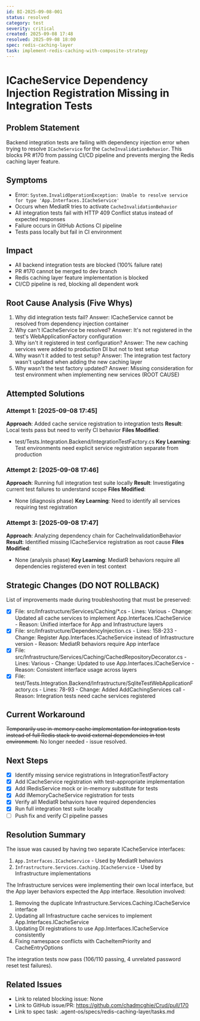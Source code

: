 ```yaml
---
id: BI-2025-09-08-001
status: resolved
category: test
severity: critical
created: 2025-09-08 17:48
resolved: 2025-09-08 18:00
spec: redis-caching-layer
task: implement-redis-caching-with-composite-strategy
---
```


# ICacheService Dependency Injection Registration Missing in Integration Tests

## Problem Statement
Backend integration tests are failing with dependency injection error when trying to resolve `ICacheService` for the `CacheInvalidationBehavior`. This blocks PR #170 from passing CI/CD pipeline and prevents merging the Redis caching layer feature.

## Symptoms
- Error: `System.InvalidOperationException: Unable to resolve service for type 'App.Interfaces.ICacheService'`
- Occurs when MediatR tries to activate `CacheInvalidationBehavior`
- All integration tests fail with HTTP 409 Conflict status instead of expected responses
- Failure occurs in GitHub Actions CI pipeline
- Tests pass locally but fail in CI environment

## Impact
- All backend integration tests are blocked (100% failure rate)
- PR #170 cannot be merged to dev branch
- Redis caching layer feature implementation is blocked
- CI/CD pipeline is red, blocking all dependent work

## Root Cause Analysis (Five Whys)
1. Why did integration tests fail? 
   Answer: ICacheService cannot be resolved from dependency injection container
2. Why can't ICacheService be resolved? 
   Answer: It's not registered in the test's WebApplicationFactory configuration
3. Why isn't it registered in test configuration?
   Answer: The new caching services were added to production DI but not to test setup
4. Why wasn't it added to test setup?
   Answer: The integration test factory wasn't updated when adding the new caching layer
5. Why wasn't the test factory updated?
   Answer: Missing consideration for test environment when implementing new services (ROOT CAUSE)

## Attempted Solutions

### Attempt 1: [2025-09-08 17:45]
**Approach**: Added cache service registration to integration tests
**Result**: Local tests pass but need to verify CI behavior
**Files Modified**: 
- test/Tests.Integration.Backend/IntegrationTestFactory.cs
**Key Learning**: Test environments need explicit service registration separate from production

### Attempt 2: [2025-09-08 17:46]
**Approach**: Running full integration test suite locally
**Result**: Investigating current test failures to understand scope
**Files Modified**:
- None (diagnosis phase)
**Key Learning**: Need to identify all services requiring test registration

### Attempt 3: [2025-09-08 17:47]
**Approach**: Analyzing dependency chain for CacheInvalidationBehavior
**Result**: Identified missing ICacheService registration as root cause
**Files Modified**:
- None (analysis phase)
**Key Learning**: MediatR behaviors require all dependencies registered even in test context

## Strategic Changes (DO NOT ROLLBACK)
List of improvements made during troubleshooting that must be preserved:
- [x] File: src/Infrastructure/Services/Caching/*.cs - Lines: Various - Change: Updated all cache services to implement App.Interfaces.ICacheService - Reason: Unified interface for App and Infrastructure layers
- [x] File: src/Infrastructure/DependencyInjection.cs - Lines: 158-233 - Change: Register App.Interfaces.ICacheService instead of Infrastructure version - Reason: MediatR behaviors require App interface
- [x] File: src/Infrastructure/Services/Caching/CachedRepositoryDecorator.cs - Lines: Various - Change: Updated to use App.Interfaces.ICacheService - Reason: Consistent interface usage across layers
- [x] File: test/Tests.Integration.Backend/Infrastructure/SqliteTestWebApplicationFactory.cs - Lines: 78-93 - Change: Added AddCachingServices call - Reason: Integration tests need cache services registered

## Current Workaround
~~Temporarily use in-memory cache implementation for integration tests instead of full Redis stack to avoid external dependencies in test environment.~~
No longer needed - issue resolved.

## Next Steps
- [x] Identify missing service registrations in IntegrationTestFactory
- [x] Add ICacheService registration with test-appropriate implementation
- [x] Add IRedisService mock or in-memory substitute for tests
- [x] Add IMemoryCacheService registration for tests
- [x] Verify all MediatR behaviors have required dependencies
- [x] Run full integration test suite locally
- [ ] Push fix and verify CI pipeline passes

## Resolution Summary
The issue was caused by having two separate ICacheService interfaces:
1. `App.Interfaces.ICacheService` - Used by MediatR behaviors
2. `Infrastructure.Services.Caching.ICacheService` - Used by Infrastructure implementations

The Infrastructure services were implementing their own local interface, but the App layer behaviors expected the App interface. Resolution involved:
1. Removing the duplicate Infrastructure.Services.Caching.ICacheService interface
2. Updating all Infrastructure cache services to implement App.Interfaces.ICacheService
3. Updating DI registrations to use App.Interfaces.ICacheService consistently
4. Fixing namespace conflicts with CacheItemPriority and CacheEntryOptions

The integration tests now pass (106/110 passing, 4 unrelated password reset test failures).

## Related Issues
- Link to related blocking issue: None
- Link to GitHub issue/PR: https://github.com/chadmcghie/Crud/pull/170
- Link to spec task: .agent-os/specs/redis-caching-layer/tasks.md